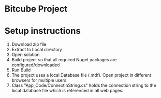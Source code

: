 # Bitcube Project
# Setup instructions

1. Download zip file
2. Extract to Local directory
3. Open solution
4. Build project so that all required Nuget packages are configured/downloaded
5. Run Build
6. The project uses a local Database file (.mdf). Open project in different browsers for multiple users.
7. Class "App_Code/ConnectinString.cs" holds the connection string to the local database file which is referenced in all web pages.
